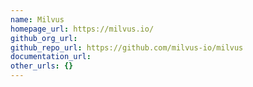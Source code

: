 ```yaml
---
name: Milvus
homepage_url: https://milvus.io/
github_org_url:
github_repo_url: https://github.com/milvus-io/milvus
documentation_url:
other_urls: {}
---
```

